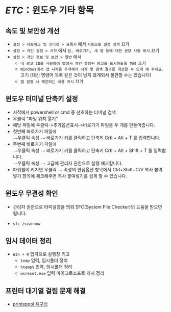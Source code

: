 # _ETC_：윈도우 기타 항목

## 속도 및 보안성 개선

- `설정 > 네트워크 및 인터넷 > 프록시` 에서 `자동으로 설정 검색` 끄기
- `설정 > 개인 설정 > 시작` 에서 `팁, 바로가기, 새 앱 등에 대한 권장 사항 표시` 끄기
- `설정 > 개인 정보 및 보안 > 일반` 에서
  - `내 광고 ID를 사용하여 앱에서 개인 설정된 광고를 표시하도록 허용` 끄기
  - `Windows에서 앱 시작을 추적해서 시작 및 검색 결과를 개선할 수 있게 해 주세요.` 끄기 (대신 명령어 목록 같은 것이 남지 않게되서 불편할 수는 있습니다)
  - `앱 설정 시 제안되는 내용 표시` 끄기

## 윈도우 터미널 단축키 설정

- 시작에서 powershell or cmd 중 선호하는 터미널 검색
- 우클릭 "파일 위치 열기"
- 해당 파일에 우클릭->추가옵션표시->바로가기 파일을 두 개를 만들어줍니다.
- 첫번째 바로가기 파일에<br/>`-⇀`우클릭 속성 `-⇀` 바로가기 키를 클릭하고 단축키 Crtl + Alt + T 를 입력합니다.
- 두번째 바로가기 파일에<br/>`-⇀`우클릭 속성 `-⇀` 바로가기 키를 클릭하고 단축키 Crtl + Alt + Shift + T 를 입력합니다.<br/>`-⇀`우클릭 속성 `-⇀` 고급에 관리자 권한으로 실행 체크합니다.
- 파워쉘이 켜지면 우클릭 `-⇀` 속성의 편집옵션 항목에서 Ctrl+Shift+C/V 복사 붙여넣기 항목에 체크해주면 복사 붙여넣기를 쉽게 할 수 있습니다.

## 윈도우 무결성 확인

- 관리자 권한으로 터미널창을 띄워 SFC(System File Checker)의 도움을 받으면 됩니다.
- ```bash
  sfc /scannow
  ```

## 임시 데이터 정리

- `Win + R` 입력으로 실행창 키고
  - `temp` 입력, 임시폴더 정리
  - `%temp%` 입력, 임시폴더 정리
  - `wsreset.exe` 입력 마이크로소프트 캐시 정리

## 프린터 대기열 걸림 문제 해결

- [printspool 재구성](https://support.hp.com/kr-ko/document/c04746618)
